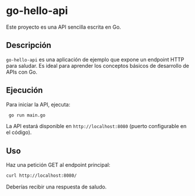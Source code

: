 # go-hello-api

Este proyecto es una API sencilla escrita en Go.

## Descripción

`go-hello-api` es una aplicación de ejemplo que expone un endpoint HTTP para saludar. Es ideal para aprender los conceptos básicos de desarrollo de APIs con Go.

## Ejecución

Para iniciar la API, ejecuta:

```bash
 go run main.go
```

La API estará disponible en `http://localhost:8080` (puerto configurable en el código).

## Uso

Haz una petición GET al endpoint principal:

```bash
curl http://localhost:8080/
```

Deberías recibir una respuesta de saludo.




